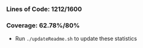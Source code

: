 ### Lines of Code: 1212/1600

### Coverage: 62.78%/80%

- Run `./updateReadme.sh` to update these statistics
